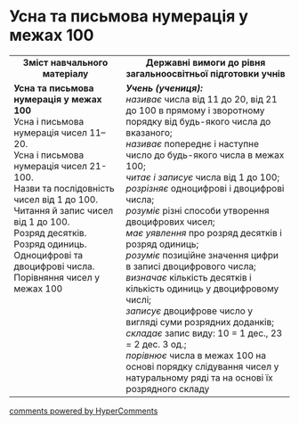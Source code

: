 <div id="hypercomments_widget" class="js-hypercomments-widget invisible"></div>

# Усна та письмова нумерація у межах 100
<table>
  <tr>
    <td width="40%" align="center"><b>Зміст навчального матеріалу<b></td>
    <td width="60%" align="center"><b>Державні вимоги до рівня загальноосвітньої підготовки учнів</b></td>
  </tr>
  <tr>
    <td width="40%" style="vertical-align:top !important;"><b>Усна та письмова нумерація у межах 100</b><br>
Усна і письмова нумерація чисел 11–20.<br>
Усна і письмова нумерація чисел 21-100.<br> 
Назви та послідовність чисел від 1 до 100.<br>
Читання й запис чисел від 1 до 100.<br>
Розряд десятків. Розряд одиниць.<br>
Одноцифрові та двоцифрові числа.<br>
Порівняння чисел у межах 100<br></td>
    <td width="60%" style="vertical-align:top !important;"><i><b>Учень (учениця):</b></i><br>
<i>називає</i> числа від 11 до 20, від 21 до 100 в прямому і зворотному порядку від будь-якого числа до вказаного;<br>
<i>називає</i> попереднє і наступне число до будь-якого числа в межах 100;<br>
<i>читає і записує</i> числа від 1 до 100;<br> 
<i>розрізняє</i> одноцифрові і двоцифрові числа;<br>
<i>розуміє</i> різні способи утворення двоцифрових чисел;<br>
<i>має уявлення</i> про розряд десятків і розряд одиниць;<br>
<i>розуміє</i> позиційне значення цифри в записі двоцифрового числа;<br>
<i>визначає</i> кількість десятків і кількість одиниць у двоцифровому числі;<br>
<i>записує</i> двоцифрове число у вигляді суми розрядних доданків;<br>
<i>складає</i> запис виду: 10 = 1 дес., 23 = 2 дес. 3 од.;<br>
<i>порівнює</i> числа в межах 100 на основі порядку слідування чисел у натуральному ряді та на основі їх розрядного складу<br></td>
  </tr>
</table>

<div class="js-hypercomments-container">
    <a href="http://hypercomments.com" class="hc-link" title="comments widget">comments powered by HyperComments</a>
</div>